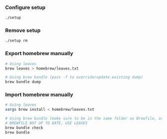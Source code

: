 ### Configure setup

```bash
./setup
```

### Remove setup

```bash
./setup rm
```

### Export homebrew manually

```bash
# Using leaves
brew leaves > homebrew/leaves.txt

# Using brew bundle (pass -f to override/update existing dump)
brew bundle dump
```

### Import homebrew manually

```bash
# Using leaves
xargs brew install < homebrew/leaves.txt

# Using brew bundle (make sure to be in the same folder as Brewfile, or pass --file argument"
# BREWFILE NOT UP TO DATE, USE LEAVES
brew bundle check
brew bundle
```
